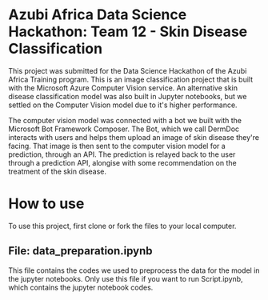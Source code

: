 # Azubi Africa Data Science Hackathon: Team 12 - Skin Disease Classification

This project was submitted for the Data Science Hackathon of the Azubi Africa Training program. This is an image classification project that is built with the Microsoft Azure Computer Vision service. An alternative skin disease classification model was also built in Jupyter notebooks, but we settled on the Computer Vision model due to it's higher performance. 

The computer vision model was connected with a bot we built with the Microsoft Bot Framework Composer. The Bot, which we call DermDoc interacts with users and helps them upload an image of skin disease they're facing. That image is then sent to the computer vision model for a prediction, through an API. The prediction is relayed back to the user through a prediction API, alongise with some recommendation on the treatment of the skin disease.


# How to use

To use this project, first clone or fork the files to your local computer.

File: data_preparation.ipynb
------------------------------
This file contains the codes we used to preprocess the data for the model in the jupyter notebooks. Only use this file if you want to run Script.ipynb, which contains the jupyter notebook codes.
